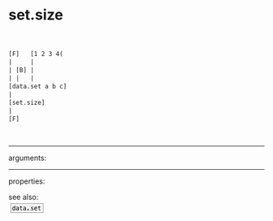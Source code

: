# set.size

```


[F]   [1 2 3 4(
|     |
| [B] |
| |   |
[data.set a b c]
|
[set.size]
|
[F]

            
```
---
arguments:


---
properties:


see also:<br>
![data.set](img/object_data.set.png)
